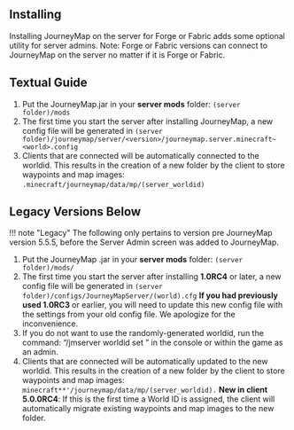 ## **Installing**

Installing JourneyMap on the server for Forge or Fabric adds some optional utility for server admins. Note: Forge or Fabric versions can connect to JourneyMap on the server no matter if it is Forge or Fabric.

## **Textual Guide**

1. Put the JourneyMap.jar in your **server mods** folder: ```(server folder)/mods```
2. The first time you start the server after installing JourneyMap, a new config file will be generated in ```(server folder)/journeymap/server/<version>/journeymap.server.minecraft~<world>.config```
3. Clients that are connected will be automatically connected to the worldid. This results in the creation of a new folder by the client to store waypoints and map images: ```.minecraft/journeymap/data/mp/(server_worldid)```

## **Legacy Versions Below**
!!! note "Legacy"
    The following only pertains to version pre JourneyMap version 5.5.5, before the Server Admin screen was added to JourneyMap.

1. Put the JourneyMap .jar in your **server mods** folder: ```(server folder)/mods/```
2. The first time you start the server after installing **1.0RC4** or later, a new config file will be generated in ```(server folder)/configs/JourneyMapServer/(world).cfg```  **If you had previously used 1.0RC3** or earlier, you will need to update this new config file with the settings from your old config file.  We apologize for the inconvenience.
3. If you do not want to use the randomly-generated worldid, run the command: “/jmserver worldid set <name>” in the console or within the game as an admin.
4. Clients that are connected will be automatically updated to the new worldid.  This results in the creation of a new folder by the client to store waypoints and map images: ```minecraft**'/journeymap/data/mp/(server_worldid).```  **New in client 5.0.0RC4**:  If this is the first time a World ID is assigned, the client will automatically migrate existing waypoints and map images to the new folder.
